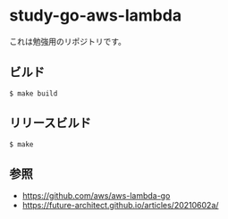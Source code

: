 # study-go-aws-lambda

これは勉強用のリポジトリです。

## ビルド

```shell
$ make build
```

## リリースビルド

```shell
$ make
```

## 参照

- https://github.com/aws/aws-lambda-go
- https://future-architect.github.io/articles/20210602a/